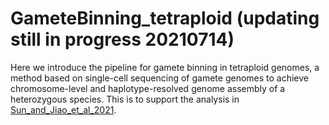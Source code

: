 GameteBinning_tetraploid (updating still in progress 20210714)
=
Here we introduce the pipeline for gamete binning in tetraploid genomes, a method based on single-cell sequencing of gamete genomes to achieve chromosome-level and haplotype-resolved genome assembly of a heterozygous species. This is to support the analysis in [Sun_and_Jiao_et_al_2021](https://www.biorxiv.org/content/10.1101/2021.05.15.444292v1).
